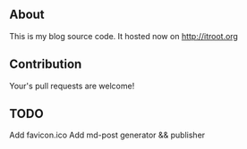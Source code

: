 ## About

This is my blog source code. It hosted now on http://itroot.org


## Contribution

Your's pull requests are welcome!

## TODO

Add favicon.ico
Add md-post generator && publisher
